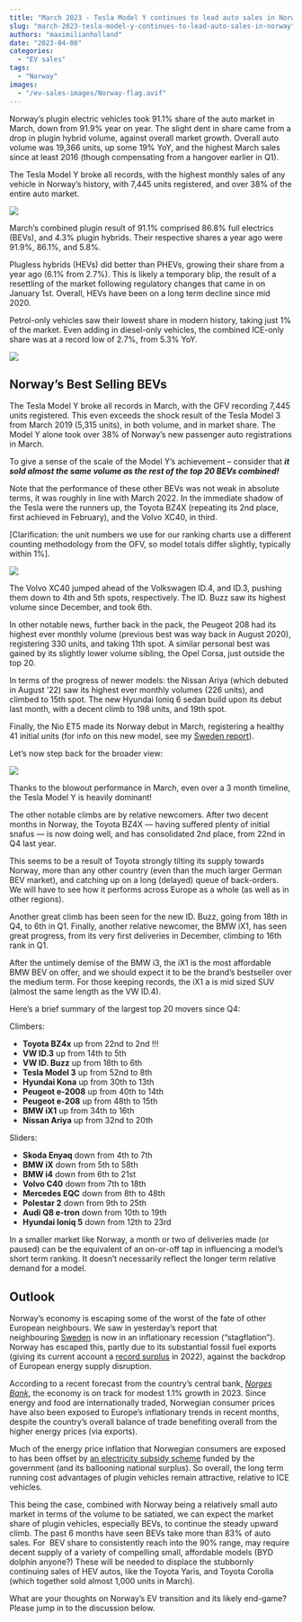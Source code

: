```yaml
---
title: "March 2023 - Tesla Model Y continues to lead auto sales in Norway"
slug: "march-2023-tesla-model-y-continues-to-lead-auto-sales-in-norway"
authors: "maximilianholland"
date: "2023-04-08"
categories:
  - "EV sales"
tags:
  - "Norway"
images:
  - "/ev-sales-images/Norway-flag.avif"
---
```


Norway’s plugin electric vehicles took 91.1% share of the auto market in March, down from 91.9% year on year. The slight dent in share came from a drop in plugin hybrid volume, against overall market growth. Overall auto volume was 19,366 units, up some 19% YoY, and the highest March sales since at least 2016 (though compensating from a hangover earlier in Q1).

The Tesla Model Y broke all records, with the highest monthly sales of any vehicle in Norway’s history, with 7,445 units registered, and over 38% of the entire auto market.

![](ev-sales-images/2023-03-Norway-Passenger-Auto-Registrations.avif)

March’s combined plugin result of 91.1% comprised 86.8% full electrics (BEVs), and 4.3% plugin hybrids. Their respective shares a year ago were 91.9%, 86.1%, and 5.8%.

Plugless hybrids (HEVs) did better than PHEVs, growing their share from a year ago (6.1% from 2.7%). This is likely a temporary blip, the result of a resettling of the market following regulatory changes that came in on January 1st. Overall, HEVs have been on a long term decline since mid 2020.

Petrol-only vehicles saw their lowest share in modern history, taking just 1% of the market. Even adding in diesel-only vehicles, the combined ICE-only share was at a record low of 2.7%, from 5.3% YoY.

![](ev-sales-images/2023-03-Norway-Monthly-Powertrain-Market-Share.avif)

## Norway’s Best Selling BEVs

The Tesla Model Y broke all records in March, with the OFV recording 7,445 units registered. This even exceeds the shock result of the Tesla Model 3 from March 2019 (5,315 units), in both volume, and in market share. The Model Y alone took over 38% of Norway’s new passenger auto registrations in March.

To give a sense of the scale of the Model Y’s achievement – consider that **_it sold almost the same volume as the rest of the top 20 BEVs combined!_**

Note that the performance of these other BEVs was not weak in absolute terms, it was roughly in line with March 2022. In the immediate shadow of the Tesla were the runners up, the Toyota BZ4X (repeating its 2nd place, first achieved in February), and the Volvo XC40, in third.

\[Clarification: the unit numbers we use for our ranking charts use a different counting methodology from the OFV, so model totals differ slightly, typically within 1%\].

![](ev-sales-images/2023-03-Norway-BEVs.avif)

The Volvo XC40 jumped ahead of the Volkswagen ID.4, and ID.3, pushing them down to 4th and 5th spots, respectively. The ID. Buzz saw its highest volume since December, and took 6th.

In other notable news, further back in the pack, the Peugeot 208 had its highest ever monthly volume (previous best was way back in August 2020), registering 330 units, and taking 11th spot. A similar personal best was gained by its slightly lower volume sibling, the Opel Corsa, just outside the top 20.

In terms of the progress of newer models: the Nissan Ariya (which debuted in August ’22) saw its highest ever monthly volumes (226 units), and climbed to 15th spot. The new Hyundai Ioniq 6 sedan build upon its debut last month, with a decent climb to 198 units, and 19th spot.

Finally, the Nio ET5 made its Norway debut in March, registering a healthy 41 initial units (for info on this new model, see my [Sweden report](/2023/04/07/march-2023-tesla-model-y-strengthens-its-position-in-sweden/)).

Let’s now step back for the broader view:

![](ev-sales-images/2023-03-Norway-BEVs-Trailing-Qtr.avif)

Thanks to the blowout performance in March, even over a 3 month timeline, the Tesla Model Y is heavily dominant!

The other notable climbs are by relative newcomers. After two decent months in Norway, the Toyota BZ4X — having suffered plenty of initial snafus — is now doing well, and has consolidated 2nd place, from 22nd in Q4 last year.

This seems to be a result of Toyota strongly tilting its supply towards Norway, more than any other country (even than the much larger German BEV market), and catching up on a long (delayed) queue of back-orders. We will have to see how it performs across Europe as a whole (as well as in other regions).

Another great climb has been seen for the new ID. Buzz, going from 18th in Q4, to 6th in Q1. Finally, another relative newcomer, the BMW iX1, has seen great progress, from its very first deliveries in December, climbing to 16th rank in Q1.

After the untimely demise of the BMW i3, the iX1 is the most affordable BMW BEV on offer, and we should expect it to be the brand’s bestseller over the medium term. For those keeping records, the iX1 a is mid sized SUV (almost the same length as the VW ID.4).

Here’s a brief summary of the largest top 20 movers since Q4:

Climbers:

- **Toyota BZ4x** up from 22nd to 2nd !!!
- **VW ID.3** up from 14th to 5th
- **VW ID. Buzz** up from 18th to 6th
- **Tesla Model 3** up from 52nd to 8th
- **Hyundai Kona** up from 30th to 13th
- **Peugeot e-2008** up from 40th to 14th
- **Peugeot e-208** up from 48th to 15th
- **BMW iX1** up from 34th to 16th
- **Nissan Ariya** up from 32nd to 20th

Sliders:

- **Skoda Enyaq** down from 4th to 7th
- **BMW iX** down from 5th to 58th
- **BMW i4** down from 6th to 21st
- **Volvo C40** down from 7th to 18th
- **Mercedes EQC** down from 8th to 48th
- **Polestar 2** down from 9th to 25th
- **Audi Q8 e-tron** down from 10th to 19th
- **Hyundai Ioniq 5** down from 12th to 23rd

In a smaller market like Norway, a month or two of deliveries made (or paused) can be the equivalent of an on-or-off tap in influencing a model’s short term ranking. It doesn’t necessarily reflect the longer term relative demand for a model.

## Outlook

Norway’s economy is escaping some of the worst of the fate of other European neighbours. We saw in yesterday’s report that neighbouring [Sweden](/2023/04/07/march-2023-tesla-model-y-strengthens-its-position-in-sweden/) is now in an inflationary recession (“stagflation”). Norway has escaped this, partly due to its substantial fossil fuel exports (giving its current account a [record surplus](https://www.dbrsmorningstar.com/research/412175/dbrs-morningstar-confirms-the-kingdom-of-norway-at-aaa-stable-trend) in 2022), against the backdrop of European energy supply disruption.

According to a recent forecast from the country’s central bank, [_Norges Bank_](https://www.dbrsmorningstar.com/research/412175/dbrs-morningstar-confirms-the-kingdom-of-norway-at-aaa-stable-trend), the economy is on track for modest 1.1% growth in 2023. Since energy and food are internationally traded, Norwegian consumer prices have also been exposed to Europe’s inflationary trends in recent months, despite the country’s overall balance of trade benefiting overall from the higher energy prices (via exports).

Much of the energy price inflation that Norwegian consumers are exposed to has been offset by [an electricity subsidy scheme](https://www.thelocal.no/20230210/food-and-energy-prices-drive-unexpectedly-high-norwegian-inflation-figures) funded by the government (and its ballooning national surplus). So overall, the long term running cost advantages of plugin vehicles remain attractive, relative to ICE vehicles.

This being the case, combined with Norway being a relatively small auto market in terms of the volume to be satiated, we can expect the market share of plugin vehicles, especially BEVs, to continue the steady upward climb. The past 6 months have seen BEVs take more than 83% of auto sales. For  BEV share to consistently reach into the 90% range, may require decent supply of a variety of compelling small, affordable models (BYD dolphin anyone?) These will be needed to displace the stubbornly continuing sales of HEV autos, like the Toyota Yaris, and Toyota Corolla (which together sold almost 1,000 units in March).

What are your thoughts on Norway’s EV transition and its likely end-game? Please jump in to the discussion below.
